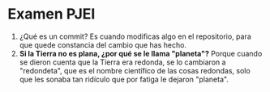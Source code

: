 # Examen PJEI

1. ¿Qué es un commit?
Es cuando modificas algo en el repositorio, para que quede constancia del cambio que has hecho.
2. **Si la Tierra no es plana, ¿por qué se le llama "planeta"?**
Porque cuando se dieron cuenta que la Tierra era redonda, se lo cambiaron a "redondeta", 
que es el nombre científico de las cosas redondas, solo que les sonaba tan ridículo que por fatiga le dejaron "planeta".
